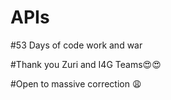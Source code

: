 # APIs

#53 Days of code work and war

#Thank you Zuri and I4G Teams😍😍

#Open to massive correction 😩
